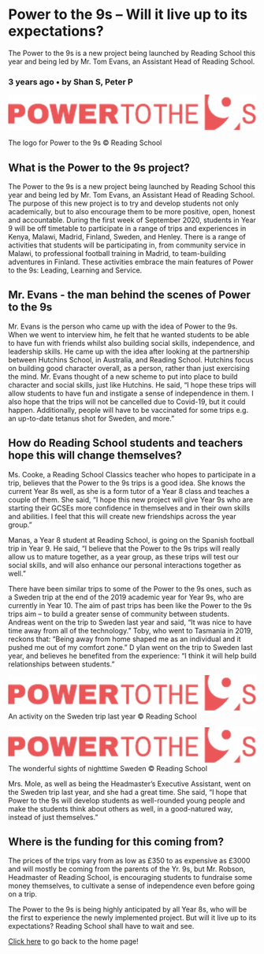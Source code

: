 
# Power to the 9s – Will it live up to its expectations?

The Power to the 9s is a new project being launched by Reading School this year and being led by Mr. Tom Evans, an Assistant Head of Reading School.

### 3 years ago • by Shan S, Peter P


![Alt text: The logo for Power to the 9s](/power-to-the-9s--extra-1.jpg "Power to the 9s logo")

The logo for Power to the 9s © Reading School

## What is the Power to the 9s project?

The Power to the 9s is a new project being launched by Reading School this year and being led by Mr. Tom Evans, an Assistant Head of Reading School. The purpose of this new project is to try and develop students not only academically, but to also encourage them to be more positive, open, honest and accountable. During the first week of September 2020, students in Year 9 will be off timetable to participate in a range of trips and experiences in Kenya, Malawi, Madrid, Finland, Sweden, and Henley. There is a range of activities that students will be participating in, from community service in Malawi, to professional football training in Madrid, to team-building adventures in Finland. These activities embrace the main features of Power to the 9s: Leading, Learning and Service.

## Mr. Evans - the man behind the scenes of Power to the 9s

Mr. Evans is the person who came up with the idea of Power to the 9s. When we went to interview him, he felt that he wanted students to be able to have fun with friends whilst also building social skills, independence, and leadership skills. He came up with the idea after looking at the partnership between Hutchins School, in Australia, and Reading School. Hutchins focus on building good character overall, as a person, rather than just exercising the mind. Mr. Evans thought of a new scheme to put into place to build character and social skills, just like Hutchins. He said, “I hope these trips will allow students to have fun and instigate a sense of independence in them. I also hope that the trips will not be cancelled due to Covid-19, but it could happen. Additionally, people will have to be vaccinated for some trips e.g. an up-to-date tetanus shot for Sweden, and more.”

## How do Reading School students and teachers hope this will change themselves?

Ms. Cooke, a Reading School Classics teacher who hopes to participate in a trip, believes that the Power to the 9s trips is a good idea. She knows the current Year 8s well, as she is a form tutor of a Year 8 class and teaches a couple of them. She said, “I hope this new project will give Year 9s who are starting their GCSEs more confidence in themselves and in their own skills and abilities. I feel that this will create new friendships across the year group.”

Manas, a Year 8 student at Reading School, is going on the Spanish football trip in Year 9. He said, “I believe that the Power to the 9s trips will really allow us to mature together, as a year group, as these trips will test our social skills, and will also enhance our personal interactions together as well.”

There have been similar trips to some of the Power to the 9s ones, such as a Sweden trip at the end of the 2019 academic year for Year 9s, who are currently in Year 10. The aim of past trips has been like the Power to the 9s trips aim – to build a greater sense of community between students. Andreas went on the trip to Sweden last year and said, “It was nice to have time away from all of the technology.” Toby, who went to Tasmania in 2019, reckons that: “Being away from home shaped me as an individual and it pushed me out of my comfort zone.” D ylan went on the trip to Sweden last year, and believes he benefited from the experience: “I think it will help build relationships between students.”

![Alt text: An activity on the Sweden trip last year](/power-to-the-9s--extra-1.jpg "One of the many activities on the Sweden trip.")
An activity on the Sweden trip last year © Reading School

![Alt text: The wonderful sights of nighttime Sweden](/power-to-the-9s--extra-1.jpg "A relaxing, scenic picture of Sweden")
The wonderful sights of nighttime Sweden © Reading School

Mrs. Mole, as well as being the Headmaster’s Executive Assistant, went on the Sweden trip last year, and she had a great time. She said, “I hope that Power to the 9s will develop students as well-rounded young people and make the students think about others as well, in a good-natured way, instead of just themselves.”

## Where is the funding for this coming from?

The prices of the trips vary from as low as £350 to as expensive as £3000 and will mostly be coming from the parents of the Yr. 9s, but Mr. Robson, Headmaster of Reading School, is encouraging students to fundraise some money themselves, to cultivate a sense of independence even before going on a trip.

The Power to the 9s is being highly anticipated by all Year 8s, who will be the first to experience the newly implemented project. But will it live up to its expectations? Reading School shall have to wait and see.

[Click here](/index.md) to go back to the home page!